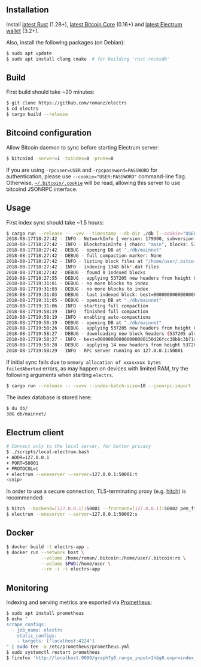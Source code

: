 ## Installation

Install [latest Rust](https://rustup.rs/) (1.28+),
[latest Bitcoin Core](https://bitcoincore.org/en/download/) (0.16+)
and [latest Electrum wallet](https://electrum.org/#download) (3.2+).

Also, install the following packages (on Debian):
```bash
$ sudo apt update
$ sudo apt install clang cmake  # for building 'rust-rocksdb'
```

## Build

First build should take ~20 minutes:
```bash
$ git clone https://github.com/romanz/electrs
$ cd electrs
$ cargo build --release
```


## Bitcoind configuration

Allow Bitcoin daemon to sync before starting Electrum server:
```bash
$ bitcoind -server=1 -txindex=0 -prune=0
```

If you are using `-rpcuser=USER` and `-rpcpassword=PASSWORD` for authentication, please use `--cookie="USER:PASSWORD"` command-line flag.
Otherwise, [`~/.bitcoin/.cookie`](https://github.com/bitcoin/bitcoin/blob/0212187fc624ea4a02fc99bc57ebd413499a9ee1/contrib/debian/examples/bitcoin.conf#L70-L72) will be read, allowing this server to use bitcoind JSONRPC interface.

## Usage

First index sync should take ~1.5 hours:
```bash
$ cargo run --release -- -vvv --timestamp --db-dir ./db [--cookie="USER:PASSWORD"]
2018-08-17T18:27:42 - INFO - NetworkInfo { version: 179900, subversion: "/Satoshi:0.17.99/" }
2018-08-17T18:27:42 - INFO - BlockchainInfo { chain: "main", blocks: 537204, headers: 537204, bestblockhash: "0000000000000000002956768ca9421a8ddf4e53b1d81e429bd0125a383e3636", pruned: false, initialblockdownload: false }
2018-08-17T18:27:42 - DEBUG - opening DB at "./db/mainnet"
2018-08-17T18:27:42 - DEBUG - full compaction marker: None
2018-08-17T18:27:42 - INFO - listing block files at "/home/user/.bitcoin/blocks/blk*.dat"
2018-08-17T18:27:42 - INFO - indexing 1348 blk*.dat files
2018-08-17T18:27:42 - DEBUG - found 0 indexed blocks
2018-08-17T18:27:55 - DEBUG - applying 537205 new headers from height 0
2018-08-17T19:31:01 - DEBUG - no more blocks to index
2018-08-17T19:31:03 - DEBUG - no more blocks to index
2018-08-17T19:31:03 - DEBUG - last indexed block: best=0000000000000000002956768ca9421a8ddf4e53b1d81e429bd0125a383e3636 height=537204 @ 2018-08-17T15:24:02Z
2018-08-17T19:31:05 - DEBUG - opening DB at "./db/mainnet"
2018-08-17T19:31:06 - INFO - starting full compaction
2018-08-17T19:58:19 - INFO - finished full compaction
2018-08-17T19:58:19 - INFO - enabling auto-compactions
2018-08-17T19:58:19 - DEBUG - opening DB at "./db/mainnet"
2018-08-17T19:58:26 - DEBUG - applying 537205 new headers from height 0
2018-08-17T19:58:27 - DEBUG - downloading new block headers (537205 already indexed) from 000000000000000000150d26fcc38b8c3b71ae074028d1d50949ef5aa429da00
2018-08-17T19:58:27 - INFO - best=000000000000000000150d26fcc38b8c3b71ae074028d1d50949ef5aa429da00 height=537218 @ 2018-08-17T16:57:50Z (14 left to index)
2018-08-17T19:58:28 - DEBUG - applying 14 new headers from height 537205
2018-08-17T19:58:29 - INFO - RPC server running on 127.0.0.1:50001
```

If initial sync fails due to `memory allocation of xxxxxxxx bytes failedAborted` errors, as may happen on devices with limited RAM, try the following arguments when starting `electrs`.


```bash
$ cargo run --release -- -vvvv --index-batch-size=10 --jsonrpc-import --db-dir ./db [--cookie="USER:PASSWORD"]
```

The index database is stored here:
```bash
$ du db/
38G db/mainnet/
```

## Electrum client
```bash
# Connect only to the local server, for better privacy
$ ./scripts/local-electrum.bash
+ ADDR=127.0.0.1
+ PORT=50001
+ PROTOCOL=t
+ electrum --oneserver --server=127.0.0.1:50001:t
<snip>
```

In order to use a secure connection, TLS-terminating proxy (e.g. [hitch](https://github.com/varnish/hitch)) is recommended:
```bash
$ hitch --backend=[127.0.0.1]:50001 --frontent=[127.0.0.1]:50002 pem_file
$ electrum --oneserver --server=127.0.0.1:50002:s
```

## Docker
```bash
$ docker build -t electrs-app .
$ docker run --network host \
             --volume /home/roman/.bitcoin:/home/user/.bitcoin:ro \
             --volume $PWD:/home/user \
             --rm -i -t electrs-app
```

## Monitoring

Indexing and serving metrics are exported via [Prometheus](https://github.com/pingcap/rust-prometheus):

```bash
$ sudo apt install prometheus
$ echo "
scrape_configs:
  - job_name: electrs
    static_configs:
    - targets: ['localhost:4224']
" | sudo tee -a /etc/prometheus/prometheus.yml
$ sudo systemctl restart prometheus
$ firefox 'http://localhost:9090/graph?g0.range_input=1h&g0.expr=index_height&g0.tab=0'
```
